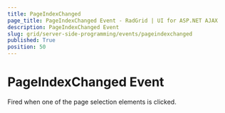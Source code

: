 ```yaml
---
title: PageIndexChanged
page_title: PageIndexChanged Event - RadGrid | UI for ASP.NET AJAX
description: PageIndexChanged Event
slug: grid/server-side-programming/events/pageindexchanged
published: True
position: 50
---
```


# PageIndexChanged Event

Fired when one of the page selection elements is clicked.

